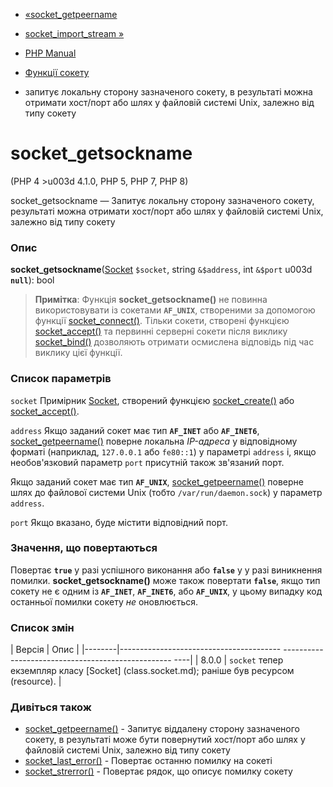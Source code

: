 - [«socket_getpeername](function.socket-getpeername.md)
- [socket_import_stream »](function.socket-import-stream.md)

- [PHP Manual](index.md)
- [Функції сокету](ref.sockets.md)
- запитує локальну сторону зазначеного сокету, в результаті можна
отримати хост/порт або шлях у файловій системі Unix, залежно
від типу сокету

# socket_getsockname

(PHP 4 \>u003d 4.1.0, PHP 5, PHP 7, PHP 8)

socket_getsockname — Запитує локальну сторону зазначеного сокету,
результаті можна отримати хост/порт або шлях у файловій системі Unix,
залежно від типу сокету

### Опис

**socket_getsockname**([Socket](class.socket.md) `$socket`, string
`&$address`, int `&$port` u003d **`null`**): bool

> **Примітка**: Функція **socket_getsockname()** не повинна
> використовувати із сокетами **`AF_UNIX`**, створеними за допомогою функції
> [socket_connect()](function.socket-connect.md). Тільки сокети,
> створені функцією [socket_accept()](function.socket-accept.md) та
> первинні серверні сокети після виклику
> [socket_bind()](function.socket-bind.md) дозволяють отримати
> осмислена відповідь під час виклику цієї функції.

### Список параметрів

`socket`
Примірник [Socket](class.socket.md), створений функцією
[socket_create()](function.socket-create.md) або
[socket_accept()](function.socket-accept.md).

`address`
Якщо заданий сокет має тип **`AF_INET`** або **`AF_INET6`**,
[socket_getpeername()](function.socket-getpeername.md) поверне
локальна *IP-адреса* у відповідному форматі (наприклад, `127.0.0.1`
або `fe80::1`) у параметрі `address` і, якщо необов'язковий параметр
`port` присутній також зв'язаний порт.

Якщо заданий сокет має тип **`AF_UNIX`**,
[socket_getpeername()](function.socket-getpeername.md) поверне шлях до
файлової системи Unix (тобто `/var/run/daemon.sock`) у параметр
`address`.

`port`
Якщо вказано, буде містити відповідний порт.

### Значення, що повертаються

Повертає **`true`** у разі успішного виконання або **`false`** у
у разі виникнення помилки. **socket_getsockname()** може також
повертати **`false`**, якщо тип сокету не є одним із
**`AF_INET`**, **`AF_INET6`**, або **`AF_UNIX`**, у цьому випадку код
останньої помилки сокету *не* оновлюється.

### Список змін

| Версія | Опис |
|--------|---------------------------------------- -------------------------------------------------- ----|
| 8.0.0 | `socket` тепер екземпляр класу [Socket] (class.socket.md); раніше був ресурсом (resource). |

### Дивіться також

- [socket_getpeername()](function.socket-getpeername.md) -
Запитує віддалену сторону зазначеного сокету, в результаті може
бути повернутий хост/порт або шлях у файловій системі Unix,
залежно від типу сокету
- [socket_last_error()](function.socket-last-error.md) - Повертає
останню помилку на сокеті
- [socket_strerror()](function.socket-strerror.md) - Повертає
рядок, що описує помилку сокету
